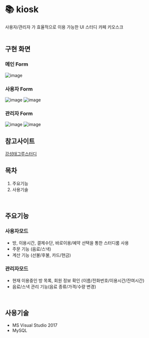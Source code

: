 #  📚 kiosk

사용자/관리자 가 효율적으로 이용 가능한 UI 스터디 카페 키오스크<br/>
<br/>

## 구현 화면
### 메인 Form
![image](https://user-images.githubusercontent.com/58923654/90387257-d2035d80-e0c0-11ea-97e8-9b2231caae9e.png)
<br/>

### 사용자 Form
![image](https://user-images.githubusercontent.com/58923654/90387263-d596e480-e0c0-11ea-8866-73cfb792770e.png)
![image](https://user-images.githubusercontent.com/58923654/90387267-d6c81180-e0c0-11ea-9d68-95fe178d145f.png)
<br/>

### 관리자 Form
![image](https://user-images.githubusercontent.com/58923654/90387270-d9c30200-e0c0-11ea-86a0-585c2191d1c9.png)
![image](https://user-images.githubusercontent.com/58923654/90389433-8ce12a80-e0c4-11ea-9df0-80a1bd01a535.png)

## 참고사이트
[강성태그루스터디](https://www.groostudy.co.kr/kr/index.php)
<br/>


## 목차
1. 주요기능
3. 사용기술
<br/>

## 주요기능
### 사용자모드
- 방, 이용시간, 결제수단, 바로이용/예약 선택을 통한 스터디룸 사용
- 주문 기능 (음료/스낵)
- 계산 기능 (선불/후불, 카드/현금)
### 관리자모드
- 현재 이용중인 방 목록, 회원 정보 확인 (이름/전화번호/이용시간/잔여시간)
- 음료/스낵 관리 기능(음료 종류/가격/수량 변경)
<br/>

## 사용기술
- MS Visual Studio 2017
- MySQL
